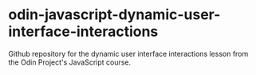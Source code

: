 # odin-javascript-dynamic-user-interface-interactions
Github repository for the dynamic user interface interactions lesson from the Odin Project's JavaScript course. 
